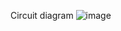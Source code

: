 Circuit diagram
![image](https://github.com/user-attachments/assets/c2edee43-82cc-4e96-be11-6db7e6348c85)
